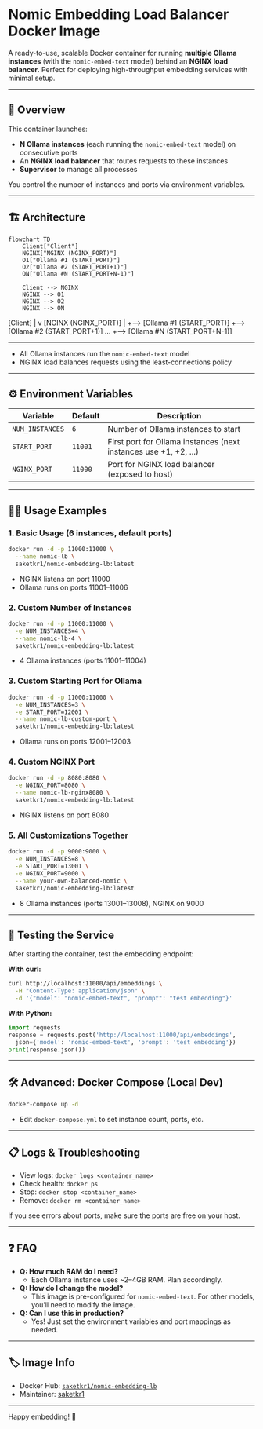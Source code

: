 # Nomic Embedding Load Balancer Docker Image

A ready-to-use, scalable Docker container for running **multiple Ollama instances** (with the `nomic-embed-text` model) behind an **NGINX load balancer**. Perfect for deploying high-throughput embedding services with minimal setup.

---

## 🚀 Overview

This container launches:
- **N Ollama instances** (each running the `nomic-embed-text` model) on consecutive ports
- An **NGINX load balancer** that routes requests to these instances
- **Supervisor** to manage all processes

You control the number of instances and ports via environment variables.

---

## 🏗️ Architecture
```mermaid
flowchart TD
    Client["Client"]
    NGINX["NGINX (NGINX_PORT)"]
    O1["Ollama #1 (START_PORT)"]
    O2["Ollama #2 (START_PORT+1)"]
    ON["Ollama #N (START_PORT+N-1)"]

    Client --> NGINX
    NGINX --> O1
    NGINX --> O2
    NGINX --> ON
```

[Client]
|
v
[NGINX (NGINX_PORT)]
|
+--> [Ollama #1 (START_PORT)]
+--> [Ollama #2 (START_PORT+1)]
...
+--> [Ollama #N (START_PORT+N-1)]

---

- All Ollama instances run the `nomic-embed-text` model
- NGINX load balances requests using the least-connections policy

---

## ⚙️ Environment Variables

| Variable         | Default  | Description                                                      |
|------------------|----------|------------------------------------------------------------------|
| `NUM_INSTANCES`  | `6`      | Number of Ollama instances to start                              |
| `START_PORT`     | `11001`  | First port for Ollama instances (next instances use +1, +2, ...) |
| `NGINX_PORT`     | `11000`  | Port for NGINX load balancer (exposed to host)                   |

---

## 🧑‍💻 Usage Examples

### 1. **Basic Usage (6 instances, default ports)**
```bash
docker run -d -p 11000:11000 \
  --name nomic-lb \
  saketkr1/nomic-embedding-lb:latest
```
- NGINX listens on port 11000
- Ollama runs on ports 11001–11006

### 2. **Custom Number of Instances**
```bash
docker run -d -p 11000:11000 \
  -e NUM_INSTANCES=4 \
  --name nomic-lb-4 \
  saketkr1/nomic-embedding-lb:latest
```
- 4 Ollama instances (ports 11001–11004)

### 3. **Custom Starting Port for Ollama**
```bash
docker run -d -p 11000:11000 \
  -e NUM_INSTANCES=3 \
  -e START_PORT=12001 \
  --name nomic-lb-custom-port \
  saketkr1/nomic-embedding-lb:latest
```
- Ollama runs on ports 12001–12003

### 4. **Custom NGINX Port**
```bash
docker run -d -p 8080:8080 \
  -e NGINX_PORT=8080 \
  --name nomic-lb-nginx8080 \
  saketkr1/nomic-embedding-lb:latest
```
- NGINX listens on port 8080

### 5. **All Customizations Together**
```bash
docker run -d -p 9000:9000 \
  -e NUM_INSTANCES=8 \
  -e START_PORT=13001 \
  -e NGINX_PORT=9000 \
  --name your-own-balanced-nomic \
  saketkr1/nomic-embedding-lb:latest
```
- 8 Ollama instances (ports 13001–13008), NGINX on 9000

---

## 🔬 Testing the Service

After starting the container, test the embedding endpoint:

**With curl:**
```bash
curl http://localhost:11000/api/embeddings \
  -H "Content-Type: application/json" \
  -d '{"model": "nomic-embed-text", "prompt": "test embedding"}'
```

**With Python:**
```python
import requests
response = requests.post('http://localhost:11000/api/embeddings',
  json={'model': 'nomic-embed-text', 'prompt': 'test embedding'})
print(response.json())
```

---

## 🛠️ Advanced: Docker Compose (Local Dev)

```bash
docker-compose up -d
```
- Edit `docker-compose.yml` to set instance count, ports, etc.

---

## 📋 Logs & Troubleshooting

- View logs: `docker logs <container_name>`
- Check health: `docker ps`
- Stop: `docker stop <container_name>`
- Remove: `docker rm <container_name>`

If you see errors about ports, make sure the ports are free on your host.

---

## ❓ FAQ

- **Q: How much RAM do I need?**
  - Each Ollama instance uses ~2–4GB RAM. Plan accordingly.
- **Q: How do I change the model?**
  - This image is pre-configured for `nomic-embed-text`. For other models, you’ll need to modify the image.
- **Q: Can I use this in production?**
  - Yes! Just set the environment variables and port mappings as needed.

---

## 🏷️ Image Info
- Docker Hub: [`saketkr1/nomic-embedding-lb`](https://hub.docker.com/r/saketkr1/nomic-embedding-lb)
- Maintainer: [saketkr1](https://hub.docker.com/u/saketkr1)

---

Happy embedding! 🚀 
